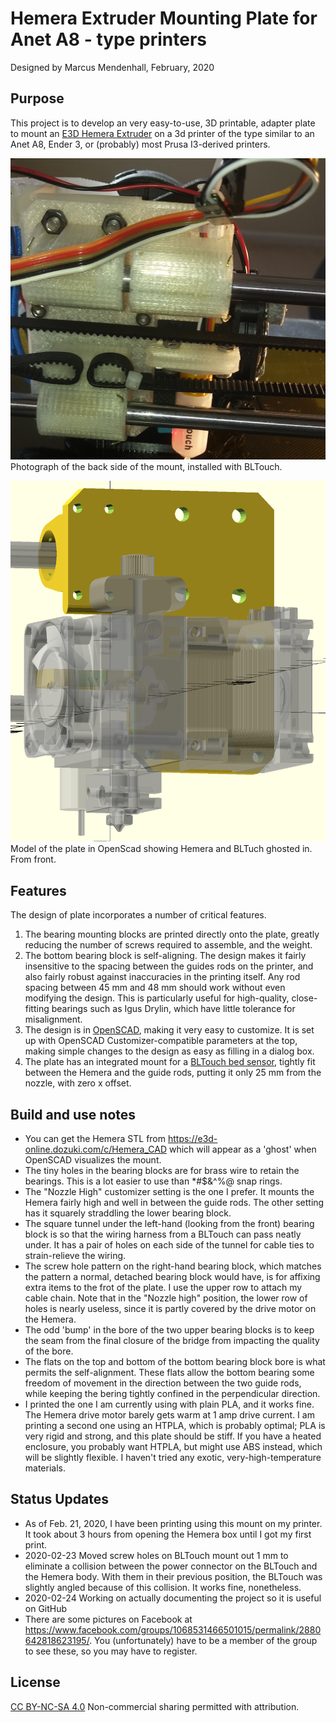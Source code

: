 # Hemera Extruder Mounting Plate for Anet A8 - type printers
Designed by Marcus Mendenhall, February, 2020
## Purpose
This project is to develop an very easy-to-use, 3D printable,  adapter plate to mount an [E3D Hemera Extruder](https://e3d-online.com/e3d-hemera) on a 3d printer of the type similar to an Anet A8, Ender 3, or (probably) most Prusa I3-derived printers.

![Picture of installed mount](mount_rear_photo.jpg)
Photograph of the back side of the mount, installed with BLTouch.

![Front view of model](hemera_bltouch_plate_with_hemera_model.png)
Model of the plate in OpenScad showing Hemera and BLTuch ghosted in.  From front.

## Features

The design of plate incorporates a number of critical features. 

1.  The bearing mounting blocks are printed directly onto the plate, greatly reducing the number of screws required to assemble, and the weight.
1. The bottom bearing block is self-aligning.  The design makes it fairly insensitive to the spacing between the guides rods on the printer, and also fairly robust against inaccuracies in the printing itself.  Any rod spacing between 45 mm and 48 mm should work without even modifying the design. This is particularly useful for high-quality, close-fitting bearings such as Igus Drylin, which have little tolerance for misalignment.
1. The design is in [OpenSCAD](https://www.openscad.org), making it very easy to customize.  It is set up with OpenSCAD Customizer-compatible parameters at the top, making simple changes to the design as easy as filling in a dialog box.
1. The plate has an integrated mount for a  [BLTouch bed sensor](https://www.antclabs.com), tightly fit between the Hemera and the guide rods, putting it only 25 mm from the nozzle, with zero x offset.

## Build and use notes
* You can get the Hemera STL from <https://e3d-online.dozuki.com/c/Hemera_CAD> which will appear as a 'ghost' when OpenSCAD visualizes the mount. 
* The tiny holes in the bearing blocks are for brass wire to retain the bearings.  This is a lot easier to use than *#$&^%@ snap rings.
* The "Nozzle High" customizer setting is the one I prefer.  It mounts the Hemera fairly high and well in between the guide rods.  The other setting has it squarely straddling the lower bearing block.
* The square tunnel under the left-hand (looking from the front) bearing block is so that the wiring harness from a BLTouch can pass neatly under.  It has a pair of holes on each side of the tunnel for cable ties to strain-relieve the wiring.
* The screw hole pattern on the right-hand bearing block, which matches the pattern a normal, detached bearing block would have, is for affixing extra items to the frot of the plate.  I use the upper row to attach my cable chain. Note that in the "Nozzle high" position, the lower row of holes is nearly useless, since it is partly covered by the drive motor on the Hemera.
* The odd 'bump' in the bore of the two upper bearing blocks is to keep the seam from the final closure of the bridge from impacting the quality of the bore. 
* The flats on the top and bottom of the bottom bearing block bore is what permits the self-alignment.  These flats allow the bottom bearing some freedom of movement in the direction between the two guide rods, while keeping the bering tightly confined in the perpendicular direction.  
* I printed the one I am currently using with plain PLA, and it works fine.  The Hemera drive motor barely gets warm at 1 amp drive current.  I am printing a second one using an HTPLA, which is probably optimal;  PLA is very rigid and strong, and this plate should be stiff.  If you have a heated enclosure, you probably want HTPLA, but might use ABS instead, which will be slightly flexible. I haven't tried any exotic, very-high-temperature materials.
 
## Status Updates
* As of Feb. 21, 2020, I have been printing using this mount on my printer.   It took about 3 hours from opening the Hemera box until I got my first print.  
* 2020-02-23 Moved screw holes on BLTouch mount out 1 mm to eliminate a collision between the power connector on the BLTouch and the Hemera body.  With them in their previous position, the BLTouch was slightly angled because of this collision. It works fine, nonetheless.
* 2020-02-24 Working on actually documenting the project so it is useful on GitHub
* There are some pictures on Facebook at <https://www.facebook.com/groups/1068531466501015/permalink/2880642818623195/>.  You (unfortunately) have to be a member of the group to see these, so you may have to register.

## License
 [CC BY-NC-SA 4.0](https://creativecommons.org/licenses/by-nc-sa/4.0/)
Non-commercial sharing permitted with attribution.


